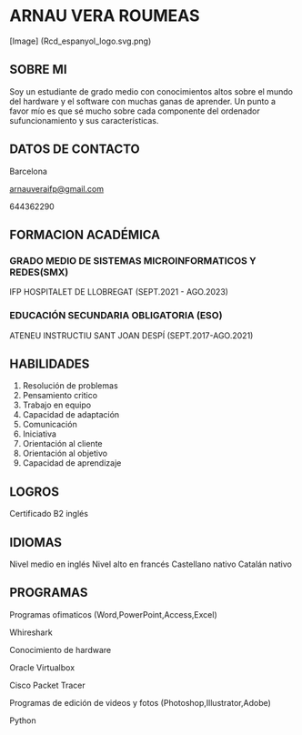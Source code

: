 # ARNAU VERA ROUMEAS
[Image] (Rcd_espanyol_logo.svg.png)
 
## SOBRE MI
 
 
 Soy un estudiante de grado medio con conocimientos altos sobre el mundo del hardware y el software con muchas ganas de aprender. Un punto a favor mío es que sé mucho sobre cada componente del ordenador sufuncionamiento y sus
características. 


## DATOS DE CONTACTO
Barcelona

arnauveraifp@gmail.com

644362290


## FORMACION ACADÉMICA
### GRADO MEDIO DE SISTEMAS MICROINFORMATICOS Y REDES(SMX)
 IFP HOSPITALET DE LLOBREGAT (SEPT.2021 - AGO.2023)
### EDUCACIÓN SECUNDARIA OBLIGATORIA (ESO)
ATENEU INSTRUCTIU SANT JOAN DESPÍ (SEPT.2017-AGO.2021)


## HABILIDADES 
1. Resolución de problemas 
2. Pensamiento critico
3. Trabajo en equipo
4. Capacidad de adaptación 
5. Comunicación 
6. Iniciativa
7. Orientación al cliente
8. Orientación al objetivo
9. Capacidad de aprendizaje 
 
 
## LOGROS 
 Certificado B2 inglés
 
 
## IDIOMAS
 Nivel medio en inglés
 Nivel alto en francés
 Castellano nativo
 Catalán nativo
 
 
## PROGRAMAS
 Programas ofimaticos
 (Word,PowerPoint,Access,Excel)
 
 Whireshark
 
 Conocimiento de hardware
 
 Oracle Virtualbox
 
 Cisco Packet Tracer
 
 Programas de edición de videos y fotos
 (Photoshop,Illustrator,Adobe)
 
 Python
 
